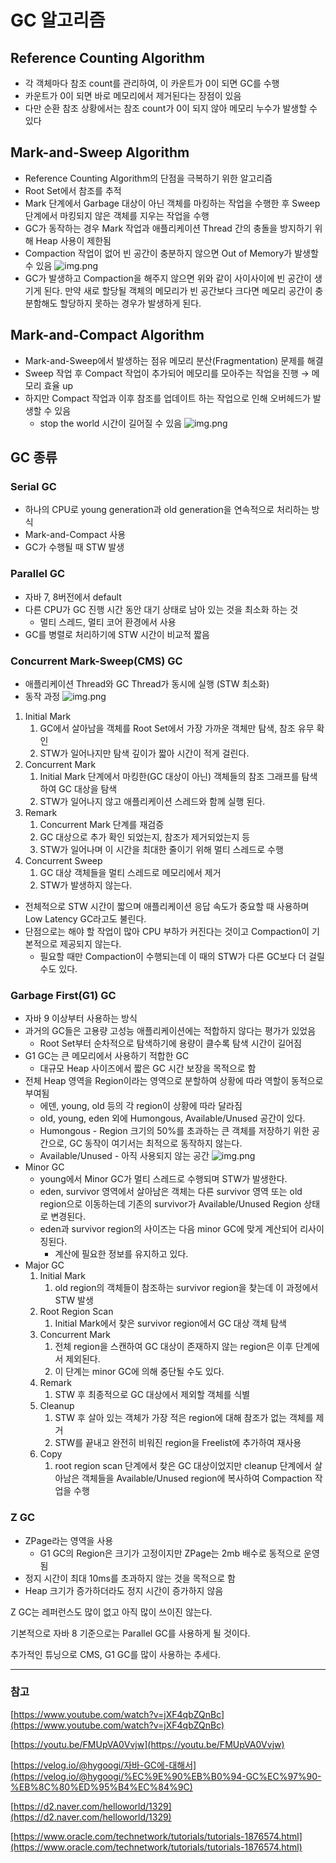 # GC 알고리즘
## Reference Counting Algorithm

- 각 객체마다 참조 count를 관리하여, 이 카운트가 0이 되면 GC를 수행
- 카운트가 0이 되면 바로 메모리에서 제거된다는 장점이 있음
- 다만 순환 참조 상황에서는 참조 count가 0이 되지 않아 메모리 누수가 발생할 수 있다

## Mark-and-Sweep Algorithm

- Reference Counting Algorithm의 단점을 극복하기 위한 알고리즘
- Root Set에서 참조를 추적
- Mark 단계에서 Garbage 대상이 아닌 객체를 마킹하는 작업을 수행한 후 Sweep 단계에서 마킹되지 않은 객체를 지우는 작업을 수행
- GC가 동작하는 경우 Mark 작업과 애플리케이션 Thread 간의 충돌을 방지하기 위해 Heap 사용이 제한됨
- Compaction 작업이 없어 빈 공간이 충분하지 않으면 Out of Memory가 발생할 수 있음
![img.png](../../image/not-compaction.png)
- GC가 발생하고 Compaction을 해주지 않으면 위와 같이 사이사이에 빈 공간이 생기게 된다. 만약 새로 할당될 객체의 메모리가 빈 공간보다 크다면 메모리 공간이 충분함해도 할당하지 못하는 경우가 발생하게 된다.

## Mark-and-Compact Algorithm

- Mark-and-Sweep에서 발생하는 점유 메모리 분산(Fragmentation) 문제를 해결
- Sweep 작업 후 Compact 작업이 추가되어 메모리를 모아주는 작업을 진행 → 메모리 효율 up
- 하지만 Compact 작업과 이후 참조를 업데이트 하는 작업으로 인해 오버헤드가 발생할 수 있음
    - stop the world 시간이 길어질 수 있음
![img.png](../../image/compaction.png)

## GC 종류

### Serial GC

- 하나의 CPU로 young generation과 old generation을 연속적으로 처리하는 방식
- Mark-and-Compact 사용
- GC가 수행될 때 STW 발생

### Parallel GC

- 자바 7, 8버전에서 default
- 다른 CPU가 GC 진행 시간 동안 대기 상태로 남아 있는 것을 최소화 하는 것
    - 멀티 스레드, 멀티 코어 환경에서 사용
- GC를 병렬로 처리하기에 STW 시간이 비교적 짧음

### Concurrent Mark-Sweep(CMS) GC

- 애플리케이션 Thread와 GC Thread가 동시에 실행 (STW 최소화)
- 동작 과정
![img.png](../../image/cms-gc.png)

1. Initial Mark
    1.  GC에서 살아남을 객체를 Root Set에서 가장 가까운 객체만 탐색, 참조 유무 확인
    2. STW가 일어나지만 탐색 깊이가 짧아 시간이 적게 걸린다.
2. Concurrent Mark
    1. Initial Mark 단계에서 마킹한(GC 대상이 아닌) 객체들의 참조 그래프를 탐색하여 GC 대상을 탐색
    2. STW가 일어나지 않고 애플리케이션 스레드와 함께 실행 된다.
3. Remark
    1. Concurrent Mark 단계를 재검증
    2.  GC 대상으로 추가 확인 되었는지, 참조가 제거되었는지 등
    3. STW가 일어나며 이 시간을 최대한 줄이기 위해 멀티 스레드로 수행
4. Concurrent Sweep
    1. GC 대상 객체들을 멀티 스레드로 메모리에서 제거
    2. STW가 발생하지 않는다.
- 전체적으로 STW 시간이 짧으며 애플리케이션 응답 속도가 중요할 때 사용하며 Low Latency GC라고도 불린다.
- 단점으로는 해야 할 작업이 많아 CPU 부하가 커진다는 것이고 Compaction이 기본적으로 제공되지 않는다.
    - 필요할 때만 Compaction이 수행되는데 이 때의 STW가 다른 GC보다 더 걸릴 수도 있다.

### Garbage First(G1) GC

- 자바 9 이상부터 사용하는 방식
- 과거의 GC들은 고용량 고성능 애플리케이션에는 적합하지 않다는 평가가 있었음
    - Root Set부터 순차적으로 탐색하기에 용량이 클수록 탐색 시간이 길어짐
- G1 GC는 큰 메모리에서 사용하기 적합한 GC
    - 대규모 Heap 사이즈에서 짧은 GC 시간 보장을 목적으로 함
- 전체 Heap 영역을 Region이라는 영역으로 분할하여 상황에 따라 역할이 동적으로 부여됨
    - 에덴, young, old 등의 각 region이 상황에 따라 달라짐
    - old, young, eden 외에 Humongous, Available/Unused 공간이 있다.
    - Humongous - Region 크기의 50%를 초과하는 큰 객체를 저장하기 위한 공간으로, GC 동작이 여기서는 최적으로 동작하지 않는다.
    - Available/Unused - 아직 사용되지 않는 공간
![img.png](../../image/g1-memory.png)
- Minor GC
    - young에서 Minor GC가 멀티 스레드로 수행되며 STW가 발생한다.
    - eden, survivor 영역에서 살아남은 객체는 다른 survivor 영역 또는 old region으로 이동하는데 기존의 survivor가 Available/Unused Region 상태로 변경된다.
    - eden과 survivor region의 사이즈는 다음 minor GC에 맞게 계산되어 리사이징된다.
        - 계산에 필요한 정보를 유지하고 있다.
- Major GC
    1. Initial Mark
        1. old region의 객체들이 참조하는 survivor region을 찾는데 이 과정에서 STW 발생
    2. Root Region Scan
        1. Initial Mark에서 찾은 survivor region에서 GC 대상 객체 탐색
    3. Concurrent Mark
        1. 전체 region을 스캔하여 GC 대상이 존재하지 않는 region은 이후 단계에서 제외된다.
        2. 이 단계는 minor GC에 의해 중단될 수도 있다.
    4. Remark
        1. STW 후 최종적으로 GC 대상에서 제외할 객체를 식별
    5. Cleanup
        1. STW 후 살아 있는 객체가 가장 적은 region에 대해 참조가 없는 객체를 제거
        2. STW를 끝내고 완전히 비워진 region을 Freelist에 추가하여 재사용
    6. Copy
        1. root region scan 단계에서 찾은 GC 대상이었지만 cleanup 단계에서 살아남은 객체들을 Available/Unused region에 복사하여 Compaction 작업을 수행

### Z GC

- ZPage라는 영역을 사용
    - G1 GC의 Region은 크기가 고정이지만 ZPage는 2mb 배수로 동적으로 운영됨
- 정지 시간이 최대 10ms를 초과하지 않는 것을 목적으로 함
- Heap 크기가 증가하더라도 정지 시간이 증가하지 않음

Z GC는 레퍼런스도 많이 없고 아직 많이 쓰이진 않는다.

기본적으로 자바 8 기준으로는 Parallel GC를 사용하게 될 것이다.

추가적인 튜닝으로 CMS, G1 GC를 많이 사용하는 추세다.

---

### 참고

[https://www.youtube.com/watch?v=jXF4qbZQnBc](https://www.youtube.com/watch?v=jXF4qbZQnBc)

[https://youtu.be/FMUpVA0Vvjw](https://youtu.be/FMUpVA0Vvjw)

[https://velog.io/@hygoogi/자바-GC에-대해서](https://velog.io/@hygoogi/%EC%9E%90%EB%B0%94-GC%EC%97%90-%EB%8C%80%ED%95%B4%EC%84%9C)

[https://d2.naver.com/helloworld/1329](https://d2.naver.com/helloworld/1329)

[https://www.oracle.com/technetwork/tutorials/tutorials-1876574.html](https://www.oracle.com/technetwork/tutorials/tutorials-1876574.html)
